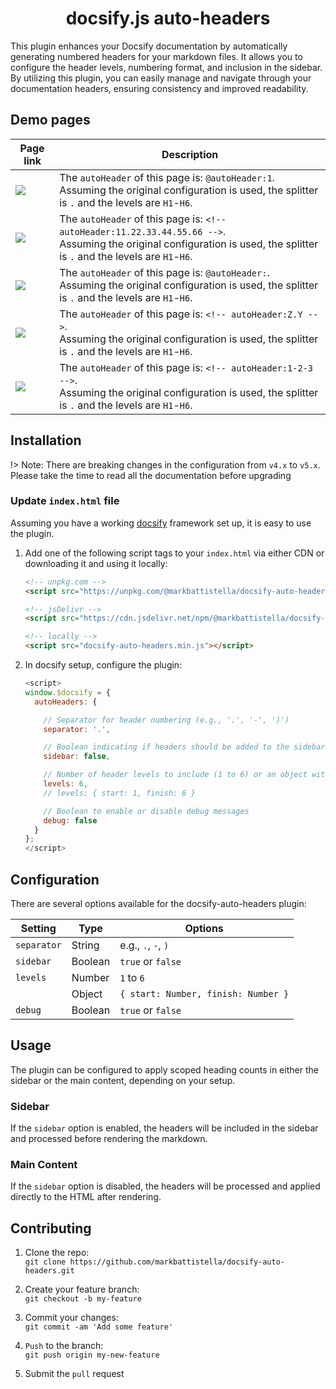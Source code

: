 <div align="center">

# docsify.js auto-headers

</div>

This plugin enhances your Docsify documentation by automatically generating numbered headers for your markdown files. It allows you to configure the header levels, numbering format, and inclusion in the sidebar. By utilizing this plugin, you can easily manage and navigate through your documentation headers, ensuring consistency and improved readability.

## Demo pages

| Page link | Description |
|-|-|
| ![](https://img.shields.io/badge/page_1--blue?style=for-the-badge) | The `autoHeader` of this page is: `@autoHeader:1`.<br>Assuming the original configuration is used, the splitter is `.` and the levels are `H1`-`H6`. |
| ![](https://img.shields.io/badge/page_2--blue?style=for-the-badge) | The `autoHeader` of this page is: `<!-- autoHeader:11.22.33.44.55.66 -->`.<br>Assuming the original configuration is used, the splitter is `.` and the levels are `H1`-`H6`. |
| ![](https://img.shields.io/badge/page_3--blue?style=for-the-badge) | The `autoHeader` of this page is: `@autoHeader:`.<br>Assuming the original configuration is used, the splitter is `.` and the levels are `H1`-`H6`. |
| ![](https://img.shields.io/badge/page_4--blue?style=for-the-badge) | The `autoHeader` of this page is: `<!-- autoHeader:Z.Y -->`.<br>Assuming the original configuration is used, the splitter is `.` and the levels are `H1`-`H6`. |
| ![](https://img.shields.io/badge/page_5--blue?style=for-the-badge) | The `autoHeader` of this page is: `<!-- autoHeader:1-2-3 -->`.<br>Assuming the original configuration is used, the splitter is `.` and the levels are `H1`-`H6`. |

## Installation

!> Note: There are breaking changes in the configuration from `v4.x` to `v5.x`. Please take the time to read all the documentation before upgrading

### Update `index.html` file

Assuming you have a working [docsify](https://docsify.js.org/) framework set up, it is easy to use the plugin.

1. Add one of the following script tags to your `index.html` via either CDN or downloading it and using it locally:

    ```html
    <!-- unpkg.com -->
    <script src="https://unpkg.com/@markbattistella/docsify-auto-headers@latest"></script>

    <!-- jsDelivr -->
    <script src="https://cdn.jsdelivr.net/npm/@markbattistella/docsify-auto-headers@latest"></script>

    <!-- locally -->
    <script src="docsify-auto-headers.min.js"></script>
    ```

1. In docsify setup, configure the plugin:

    ```js
    <script>
    window.$docsify = {
      autoHeaders: {

        // Separator for header numbering (e.g., '.', '-', ')')
        separator: '.',

        // Boolean indicating if headers should be added to the sidebar
        sidebar: false,

        // Number of header levels to include (1 to 6) or an object with start and finish properties
        levels: 6,
        // levels: { start: 1, finish: 6 }

        // Boolean to enable or disable debug messages
        debug: false
      }
   };
   </script>
   ```

## Configuration

There are several options available for the docsify-auto-headers plugin:

| Setting     | Type    | Options                             |
|-------------|---------|-------------------------------------|
| `separator` | String  | e.g., `.`, `-`, `)`                 |
| `sidebar`   | Boolean | `true` or `false`                   |
| `levels`    | Number  | `1` to `6`                          |
|             | Object  | `{ start: Number, finish: Number }` |
| `debug`     | Boolean | `true` or `false`                   |

## Usage

The plugin can be configured to apply scoped heading counts in either the sidebar or the main content, depending on your setup.

### Sidebar

If the `sidebar` option is enabled, the headers will be included in the sidebar and processed before rendering the markdown.

### Main Content

If the `sidebar` option is disabled, the headers will be processed and applied directly to the HTML after rendering.

## Contributing

1. Clone the repo:<br>`git clone https://github.com/markbattistella/docsify-auto-headers.git`

1. Create your feature branch:<br>`git checkout -b my-feature`

1. Commit your changes:<br>`git commit -am 'Add some feature'`

1. `Push` to the branch:<br>`git push origin my-new-feature`

1. Submit the `pull` request
